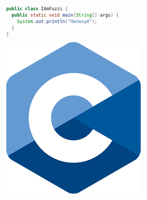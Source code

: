 ```java
public class IAmFuzzi {
  public static void main(String[] args) {
    System.out.println("Пипохуй");
  }
}
```

![otag](c.png)
